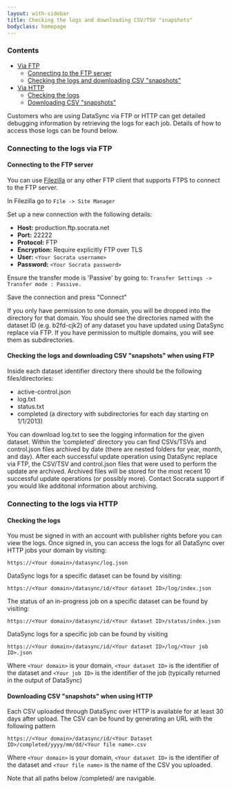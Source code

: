 ```yaml
---
layout: with-sidebar
title: Checking the logs and downloading CSV/TSV "snapshots"
bodyclass: homepage
---
```


### Contents
- [Via FTP](#connecting-to-the-logs-via-ftp)
    - [Connecting to the FTP server](#connecting-to-the-ftp-server)
    - [Checking the logs and downloading CSV "snapshots"](#checking-the-logs-and-downloading-csv-snapshots-when-using-ftp)
- [Via HTTP](#connecting-to-the-logs-via-http)
    - [Checking the logs](#checking-the-logs)  
    - [Downloading CSV "snapshots"](#downloading-csv-snapshots-when-using-http)

Customers who are using DataSync via FTP or HTTP can get detailed debugging information by retrieving the logs for each job.  Details of how to access those logs can be found below. 

### Connecting to the logs via FTP

#### Connecting to the FTP server
You can use [Filezilla](https://filezilla-project.org/) or any other FTP client that supports FTPS to connect to the FTP server.

In Filezilla go to
    `File -> Site Manager`

Set up a new connection with the following details:

- **Host:** production.ftp.socrata.net
- **Port:** 22222
- **Protocol:** FTP
- **Encryption:** Require explicitly FTP over TLS
- **User:** `<Your Socrata username>`
- **Password:** `<Your Socrata password>`

Ensure the transfer mode is 'Passive' by going to:
    `Transfer Settings -> Transfer mode : Passive.`

Save the connection and press "Connect"

If you only have permission to one domain, you will be dropped into the directory for that domain. You should see the directories named with the dataset ID (e.g. b2fd-cjk2) of any dataset you have updated using DataSync replace via FTP. If you have permission to multiple domains, you will see them as subdirectories.

#### Checking the logs and downloading CSV "snapshots" when using FTP
Inside each dataset identifier directory there should be the following files/directories:
- active-control.json
- log.txt
- status.txt
- completed (a directory with subdirectories for each day starting on 1/1/2013)

You can download log.txt to see the logging information for the given dataset. Within the ‘completed’ directory you can find CSVs/TSVs and control.json files archived by date (there are nested folders for year, month, and day). After each successful update operation using DataSync replace via FTP, the CSV/TSV and control.json files that were used to perform the update are archived. Archived files will be stored for the most recent 10 successful update operations (or possibly more). Contact Socrata support if you would like additonal information about archiving.

### Connecting to the logs via HTTP
#### Checking the logs
You must be signed in with an account with publisher rights before you can view the logs.  Once signed in, you can access the logs for all DataSync over HTTP jobs your domain by visiting:

    https://<Your domain>/datasync/log.json

DataSync logs for a specific dataset can be found by visiting: 

    https://<Your domain>/datasync/id/<Your dataset ID>/log/index.json

The status of an in-progress job on a specific dataset can be found by visiting:

    https://<Your domain>/datasync/id/<Your dataset ID>/status/index.json

DataSync logs for a specific job can be found by visiting 

    https://<Your domain>/datasync/id/<Your dataset ID>/log/<Your job ID>.json

Where
`<Your domain>` is your domain, `<Your dataset ID>` is the identifier of the dataset and `<Your job ID>` is the identifier of the job (typically returned in the output of DataSync)

#### Downloading CSV "snapshots" when using HTTP
Each CSV uploaded through DataSync over HTTP is available for at least 30 days after upload.  The CSV can be found by generating an URL with the following pattern

    https://<Your domain>/datasync/id/<Your Dataset ID>/completed/yyyy/mm/dd/<Your file name>.csv

Where `<Your domain>` is your domain, `<Your dataset ID>` is the identifier of the dataset and `<Your file name>` is the name of the CSV you uploaded.

Note that all paths below /completed/ are navigable. 



